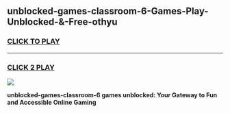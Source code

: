 
## unblocked-games-classroom-6-Games-Play-Unblocked-&-Free-othyu
<h3>
<a href="https://premium76.site?title=unblocked-games-classroom-6&ref=24A">CLICK TO PLAY</a></h3>
<hr>

<h3>
<a href="https://premium76.site?title=unblocked-games-classroom-6&ref=24A">CLICK 2 PLAY</a>
  
</h3>

<a href="https://premium76.site?title=unblocked-games-classroom-6&ref=24A"><img src="https://clearcache.store/games.png"></a>


**unblocked-games-classroom-6 games unblocked: Your Gateway to Fun and Accessible Online Gaming**
